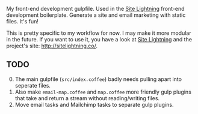My front-end development gulpfile. Used in the [Site Lightning](http://github.com/abstracthat/site-lightning) front-end development boilerplate. Generate a site and email marketing with static files. It's fun!

This is pretty specific to my workflow for now. I may make it more modular in the future. If you want to use it, you have a look at [Site Lightning](http://github.com/abstracthat/site-lightning) and the project's site: http://sitelightning.co/.

## TODO
0. The main gulpfile (`src/index.coffee`) badly needs pulling apart into seperate files.
0. Also make `email-map.coffee` and `map.coffee` more friendly gulp plugins that take and return a stream without reading/writing files.
0. Move email tasks and Mailchimp tasks to separate gulp plugins.